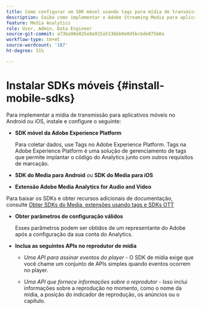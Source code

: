 ```yaml
---
title: Como configurar um SDK móvel usando tags para mídia de transmissão
description: Saiba como implementar o Adobe Streaming Media para aplicativos móveis.
feature: Media Analytics
role: User, Admin, Data Engineer
source-git-commit: a73ba98e025e0a915a5136bb9e0d5bcbde875b0a
workflow-type: tm+mt
source-wordcount: '187'
ht-degree: 31%

---
```


# Instalar SDKs móveis {#install-mobile-sdks}

Para implementar a mídia de transmissão para aplicativos móveis no Android ou iOS, instale e configure o seguinte:

* **SDK móvel da Adobe Experience Platform**

   Para coletar dados, use Tags no Adobe Experience Platform. Tags na Adobe Experience Platform é uma solução de gerenciamento de tags que permite implantar o código do Analytics junto com outros requisitos de marcação.

* **SDK do Media para Android** ou **SDK do Media para iOS**

* **Extensão Adobe Media Analytics for Audio and Video**

Para baixar os SDKs e obter recursos adicionais de documentação, consulte [Obter SDKs do Media, extensões usando tags e SDKs OTT](/help/getting-started/download-sdks.md)

* **Obter parâmetros de configuração válidos**

   Esses parâmetros podem ser obtidos de um representante do Adobe após a configuração da sua conta do Analytics.

* **Inclua as seguintes APIs no reprodutor de mídia**

   * *Uma API para assinar eventos do player* - O SDK de mídia exige que você chame um conjunto de APIs simples quando eventos ocorrem no player.

   * *Uma API que fornece informações sobre o reprodutor* - Isso inclui informações sobre a reprodução no momento, como o nome da mídia, a posição do indicador de reprodução, os anúncios ou o capítulo.
